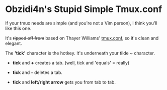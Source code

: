 # Obzidi4n's Stupid Simple Tmux.conf 

If your tmux needs are simple (and you're not a Vim person), I think you'll like this one.  

It's ~~ripped off from~~ based on Thayer Williams' [tmux.conf](https://github.com/ddollar/tmux/blob/master/examples/t-williams.conf), so it's clean and elegant.




The **'tick'** character is the hotkey.  It's underneath your tilde ~ character.  

* **tick** and **+** creates a tab.  (well, tick and 'equals' = really)

* **tick** and **-** deletes a tab.

* **tick** and **left/right arrow** gets you from tab to tab.

```
